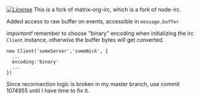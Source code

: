 [![License](https://img.shields.io/badge/license-GPLv3-blue.svg?style=flat)](http://opensource.org/licenses/GPL-3.0)
This is a fork of matrix-org-irc, which is a fork of node-irc.

Added access to raw buffer on events, accessible in `message.buffer`

*important!* remember to choose "binary" encoding when initializing the irc `Client` instance, otherwise the buffer bytes will get converted.
```
new Client('someServer','someNick', {
  ...
  encoding:'binary'
  ...
})
```

Since reconnection logic is broken in my master branch, use commit 1074955 until I have time to fix it.
